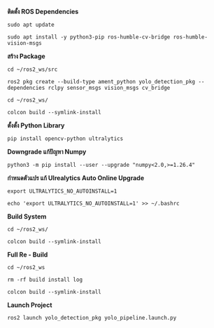 **ติดตั้ง ROS Dependencies**
```
sudo apt update
```
```
sudo apt install -y python3-pip ros-humble-cv-bridge ros-humble-vision-msgs
```

**สร้าง Package**
```
cd ~/ros2_ws/src
```
```
ros2 pkg create --build-type ament_python yolo_detection_pkg --dependencies rclpy sensor_msgs vision_msgs cv_bridge
```
```
cd ~/ros2_ws/
```
```
colcon build --symlink-install
```

**ตั้งตั้ง Python Library**
```
pip install opencv-python ultralytics
```

**Downgrade แก้ปัญหา Numpy**
```
python3 -m pip install --user --upgrade "numpy<2.0,>=1.26.4"
```

**กำหนดตัวแปร แก้ Ulrealytics Auto Online Upgrade**
```
export ULTRALYTICS_NO_AUTOINSTALL=1
```
```
echo 'export ULTRALYTICS_NO_AUTOINSTALL=1' >> ~/.bashrc
```

**Build System**
```
cd ~/ros2_ws/
```
```
colcon build --symlink-install
```

**Full Re - Build**
```
cd ~/ros2_ws
```
```
rm -rf build install log
```
```
colcon build --symlink-install
```

**Launch Project**
```
ros2 launch yolo_detection_pkg yolo_pipeline.launch.py
```


